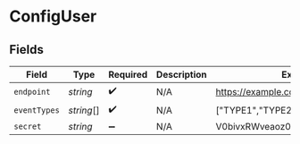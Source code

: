 # ConfigUser


## Fields

| Field                            | Type                             | Required                         | Description                      | Example                          |
| -------------------------------- | -------------------------------- | -------------------------------- | -------------------------------- | -------------------------------- |
| `endpoint`                       | *string*                         | :heavy_check_mark:               | N/A                              | https://example.com              |
| `eventTypes`                     | *string*[]                       | :heavy_check_mark:               | N/A                              | ["TYPE1","TYPE2"]                |
| `secret`                         | *string*                         | :heavy_minus_sign:               | N/A                              | V0bivxRWveaoz08afqjU6Ko/jwO0Cb+3 |